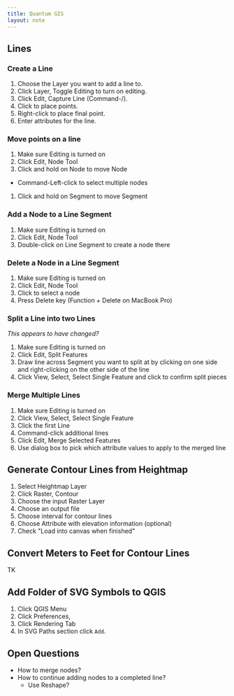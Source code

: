 ```yaml
---
title: Quantum GIS
layout: note
---
```


## Lines

### Create a Line

1. Choose the Layer you want to add a line to.
1. Click Layer, Toggle Editing to turn on editing.
1. Click Edit, Capture Line (Command-/).
1. Click to place points.
1. Right-click to place final point.
1. Enter attributes for the line.

### Move points on a line

1. Make sure Editing is turned on
1. Click Edit, Node Tool
1. Click and hold on Node to move Node
 * Command-Left-click to select multiple nodes
1. Click and hold on Segment to move Segment

### Add a Node to a Line Segment

1. Make sure Editing is turned on
1. Click Edit, Node Tool
1. Double-click on Line Segment to create a node there

### Delete a Node in a Line Segment

1. Make sure Editing is turned on
1. Click Edit, Node Tool
1. Click to select a node
1. Press Delete key (Function + Delete on MacBook Pro)

### Split a Line into two Lines

*This appears to have changed?*

1. Make sure Editing is turned on
1. Click Edit, Split Features
1. Draw line across Segment you want to split at by clicking on one side and right-clicking on the other side of the line
1. Click View, Select, Select Single Feature and click to confirm split pieces

### Merge Multiple Lines

1. Make sure Editing is turned on
1. Click View, Select, Select Single Feature
1. Click the first Line
1. Command-click additional lines
1. Click Edit, Merge Selected Features
1. Use dialog box to pick which attribute values to apply to the merged line

## Generate Contour Lines from Heightmap

1. Select Heightmap Layer
1. Click Raster, Contour
1. Choose the input Raster Layer
1. Choose an output file
1. Choose interval for contour lines
1. Choose Attribute with elevation information (optional)
1. Check "Load into canvas when finished"

## Convert Meters to Feet for Contour Lines

TK

## Add Folder of SVG Symbols to QGIS

1. Click QGIS Menu
1. Click Preferences,
1. Click Rendering Tab
1. In SVG Paths section click `Add`.

## Open Questions

* How to merge nodes?
* How to continue adding nodes to a completed line?
  * Use Reshape?

